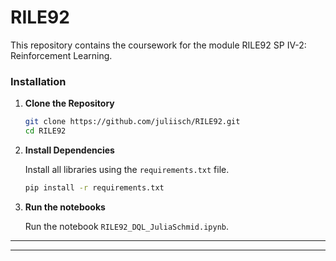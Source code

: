 # RILE92
This repository contains the coursework for the module RILE92 SP IV-2: Reinforcement Learning.

### Installation

1. **Clone the Repository**

    ```bash
    git clone https://github.com/juliisch/RILE92.git
    cd RILE92
    ```

2. **Install Dependencies**

    Install all libraries using the `requirements.txt` file.

    ```bash
    pip install -r requirements.txt
    ```

2. **Run the notebooks**

    Run the notebook `RILE92_DQL_JuliaSchmid.ipynb`.

***
***